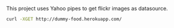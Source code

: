 This project uses Yahoo pipes to get flickr images as datasource.

```bash
curl -XGET http://dummy-food.herokuapp.com/
```
